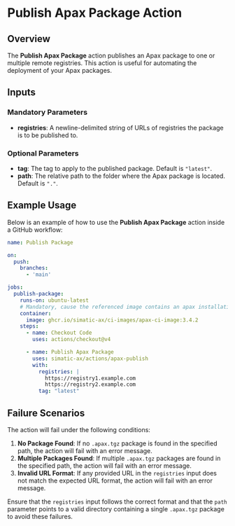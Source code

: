 # Publish Apax Package Action

## Overview

The **Publish Apax Package** action publishes an Apax package to one or multiple remote registries. This action is useful for automating the deployment of your Apax packages.

## Inputs

### Mandatory Parameters

- **registries**: A newline-delimited string of URLs of registries the package is to be published to.

### Optional Parameters

- **tag**: The tag to apply to the published package. Default is `"latest"`.
- **path**: The relative path to the folder where the Apax package is located. Default is `"."`.

## Example Usage

Below is an example of how to use the **Publish Apax Package** action inside a GitHub workflow:

```yaml
name: Publish Package

on:
  push:
    branches:
      - 'main'

jobs:
  publish-package:
    runs-on: ubuntu-latest
    # Mandatory, cause the referenced image contains an apax installation
    container:
      image: ghcr.io/simatic-ax/ci-images/apax-ci-image:3.4.2
    steps:
      - name: Checkout Code
        uses: actions/checkout@v4

      - name: Publish Apax Package
        uses: simatic-ax/actions/apax-publish 
        with:
          registries: |
            https://registry1.example.com
            https://registry2.example.com
          tag: "latest"
```
## Failure Scenarios

The action will fail under the following conditions:

1. **No Package Found**: If no `.apax.tgz` package is found in the specified path, the action will fail with an error message.
2. **Multiple Packages Found**: If multiple `.apax.tgz` packages are found in the specified path, the action will fail with an error message.
3. **Invalid URL Format**: If any provided URL in the `registries` input does not match the expected URL format, the action will fail with an error message.

Ensure that the `registries` input follows the correct format and that the `path` parameter points to a valid directory containing a single `.apax.tgz` package to avoid these failures.